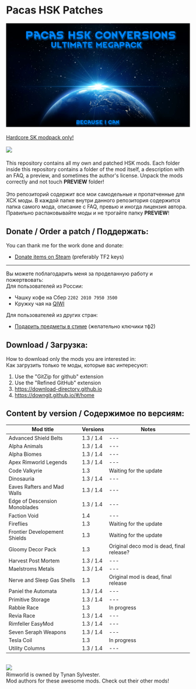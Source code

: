 # Pacas HSK Patches
![Preview](/mod_preview.png?raw=true "Preview")<br><br>
[Hardcore SK modpack only!](https://github.com/skyarkhangel/Hardcore-SK/tree/development)
<br><br>
<img src="https://i.imgur.com/svEwA2k.png"><br><br>
This repository contains all my own and patched HSK mods. Each folder inside this repository contains a folder of the mod itself, a description with an FAQ, a preview, and sometimes the author's license. Unpack the mods correctly and not touch __PREVIEW__ folder!<br><br>
Это репозиторий содержит все мои самодельные и пропатченные для ХСК моды. В каждой папке внутри данного репозитория содержится папка самого мода, описание с FAQ, превью и иногда лицензия автора. Правильно распаковывайте моды и не трогайте папку __PREVIEW__!<br>
## Donate / Order a patch / Поддержать:<br>
You can thank me for the work done and donate:<br>
- [Donate items on Steam](https://steamcommunity.com/tradeoffer/new/?partner=93729960&token=dgWxX8tO) (preferably TF2 keys)
___
Вы можете поблагодарить меня за проделанную работу и пожертвовать:<br>
Для пользователей из России:<br>
- Чашку кофе на Сбер `2202 2010 7950 3500`<br>
- Кружку чая на [QIWI](https://qiwi.com/n/PACAS)<br>

Для пользователей из других стран:<br>
- [Подарить предметы в стиме](https://steamcommunity.com/tradeoffer/new/?partner=93729960&token=dgWxX8tO) (желательно ключики тф2)
## Download / Загрузка:<br>
How to download only the mods you are interested in:<br>
Как загрузить только те моды, которые вас интересуют:<br>
1) Use the "GitZip for github" extension<br>
2) Use the "Refined GitHub" extension<br>
3) https://download-directory.github.io<br>
4) https://downgit.github.io/#/home<br>
## Content by version / Содержимое по версиям:<br>
| Mod title | Versions | Notes |
| --- | --- | --- |
| Advanced Shield Belts | 1.3 / 1.4 | --- |
| Alpha Animals | 1.3 / 1.4 | --- |
| Alpha Biomes | 1.3 / 1.4 | --- |
| Apex Rimworld Legends | 1.3 / 1.4 | --- |
| Code Valkyrie | 1.3 | Waiting for the update |
| Dinosauria | 1.3 / 1.4 | --- |
| Eaves Rafters and Mad Walls | 1.3 / 1.4 | --- |
| Edge of Descension Monoblades | 1.3 / 1.4 | --- |
| Faction Void | 1.4 | --- |
| Fireflies | 1.3 | Waiting for the update |
| Frontier Developement Shields | 1.3 | Waiting for the update |
| Gloomy Decor Pack | 1.3 | Original deco mod is dead, final release? |
| Harvest Post Mortem | 1.3 / 1.4 | --- |
| Maelstroms Metals | 1.3 / 1.4 | --- |
| Nerve and Sleep Gas Shells | 1.3 | Original mod is dead, final release |
| Paniel the Automata | 1.3 / 1.4 | --- |
| Primitive Storage | 1.3 / 1.4 | --- |
| Rabbie Race | 1.3 | In progress |
| Revia Race | 1.3 / 1.4 | --- |
| Rimfeller EasyMod | 1.3 / 1.4 | --- |
| Seven Seraph Weapons | 1.3 / 1.4 | --- |
| Tesla Coil | 1.3 | In progress |
| Utility Columns | 1.3 / 1.4 | --- |
<br>
<img src="https://i.imgur.com/fdngbbh.png"><br>
Rimworld is owned by Tynan Sylvester.<br>
Mod authors for these awesome mods. Check out their other mods!
